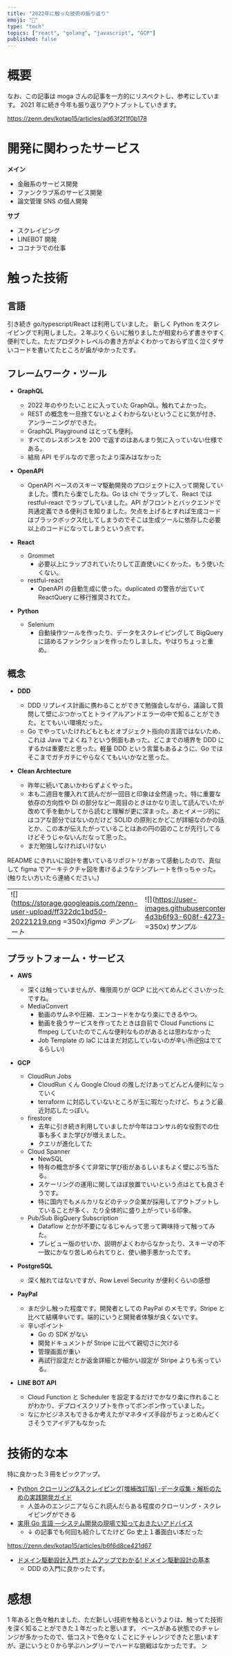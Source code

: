 ```yaml
---
title: "2022年に触った技術の振り返り"
emoji: "🐙"
type: "tech"
topics: ["react", "golang", "javascript", "GCP"]
published: false
---
```


# 概要

なお、この記事は moga さんの記事を一方的にリスペクトし、参考にしています。
2021 年に続き今年も振り返りアウトプットしていきます。

https://zenn.dev/kotap15/articles/ad63f2f1f0b178

# 開発に関わったサービス

**メイン**

- 金融系のサービス開発
- ファンクラブ系のサービス開発
- 論文管理 SNS の個人開発

**サブ**

- スクレイピング
- LINEBOT 開発
- ココナラでの仕事

# 触った技術

## 言語

引き続き go/typescript/React は利用していました。
新しく Python をスクレイピングで利用しました。２年ぶりくらいに触りましたが相変わらず書きやすく便利でした。ただプロダクトレベルの書き方がよくわかっておらず泣く泣くダサいコードを書いてたところが歯がゆかったです。

## フレームワーク・ツール

- **GraphQL**

  - 2022 年のやりたいことに入っていた GraphQL。触れてよかった。
  - REST の概念を一旦捨てないとよくわからないということに気が付き、アンラーニングができた。
  - GraphQL Playground はとっても便利。
  - すべてのレスポンスを 200 で返すのはあんまり気に入っていない仕様である。
  - 結局 API モデルなので思ったより深みはなかった

- **OpenAPI**

  - OpenAPI ベースのスキーマ駆動開発のプロジェクトに入って開発していました。慣れたら楽でしたね。Go は chi でラップして、React では restful-react でラップしていました。API がフロントとバックエンドで共通定義できる便利さを知りました。欠点を上げるとすれば生成コードはブラックボックス化してしまうのでそこは生成ツールに依存した必要以上のコードになってしまうという点です。

- **React**

  - Grommet
    - 必要以上にラップされていたりして正直使いにくかった。もう使いたくない。
  - restful-react
    - OpenAPI の自動生成に使った。duplicated の警告が出ていて ReactQuery に移行推奨されてた。

- **Python**
  - Selenium
    - 自動操作ツールを作ったり、データをスクレイピングして BigQuery に詰めるファンクションを作ったりしました。やはりちょっと重め。

## 概念

- **DDD**

  - DDD リプレイス計画に携わることができて勉強会しながら、議論して質問して壁にぶつかってとトライアルアンドエラーの中で知ることができた。とてもいい環境だった。
  - Go でやっていたけれどもともとオブジェクト指向の言語ではないため、これは Java でよくね？という側面もあった。どこまでの境界を DDD にするかは重要だと思った。軽量 DDD という言葉もあるように、Go ではそこまでガチガチにやらなくてもいいかなと思った。

- **Clean Archtecture**
  - 昨年に続いてあいかわらずよくやった。
  - 本も二週目を腰入れて読んだが一回目と印象は全然違った。特に重要な依存の方向性や DI の部分など一周目のときはかなり流して読んでいたが改めて手を動かしてから読むと理解が更に深まった。あとイメージ的にはコアな部分ではないのだけど SOLID の原則とかどこが詳細なのかの話とか、この本が伝えたがっていることはあの円の図のことが先行してるけどそうじゃないんだなって思った。
  - まだ勉強しなければいけない

README にきれいに設計を書いているリポジトリがあって感動したので、真似して figma でアーキテクチャ図を書けるようなテンプレートを作っちゃった。(触りたい方いたら連絡ください。)

|                                                                                                          |                                                                                                                           |
| -------------------------------------------------------------------------------------------------------- | ------------------------------------------------------------------------------------------------------------------------- |
| ![](https://storage.googleapis.com/zenn-user-upload/ff322dc1bd50-20221219.png =350x)_figma テンプレート_ | ![](https://user-images.githubusercontent.com/7589567/179364458-4d3b6f93-608f-4273-b793-e7227b05fe2d.png =350x)_サンプル_ |

## プラットフォーム・サービス

- **AWS**

  - 深くは触っていませんが、権限周りが GCP に比べてめんどくさいかったですね。
  - MediaConvert
    - 動画のサムネや圧縮、エンコードをかなり楽にできるやつ。
    - 動画を扱うサービスを作ってたときは自前で Cloud Functions に ffmpeg していたのでこんな便利なものがあるとは思わなかった
    - Job Template の IaC にはまだ対応していないのが辛い所([PR]()はでてるらしい)

- **GCP**

  - CloudRun Jobs
    - CloudRun くん Google Cloud の推しだけあってどんどん便利になっていく
    - terraform に対応していないところが玉に瑕だったけど、ちょうど最近対応したっぽい。
  - firestore
    - 去年に引き続き利用していましたが今年はコンサル的な役割での仕事も多くまた学びが増えました。
    - クエリが進化してた
  - Cloud Spanner
    - NewSQL
    - 特有の概念が多くて非常に学び街があるしいまもよく壁にぶち当たる。
    - スケーリングの運用に関してほぼ放置でいいという点はとても良さそうです。
    - 特に国内でもメルカリなどのテック企業が採用してアウトプットしていることが多く、たり全体的に盛り上がっている印象。
  - Pub/Sub BigQuery Subscription
    - Dataflow とかが不要になるじゃんって思って興味持って触ってみた。
    - プレビュー版のせいか、説明がよくわからなかったり、スキーマの不一致にかなり苦しめられてりと、使い勝手悪かったです。

- **PostgreSQL**

  - 深く触れてはないですが、Row Level Security が便利くらいの感想

- **PayPal**

  - まだ少し触った程度です。開発者としての PayPal のメモです。Stripe と比べて結構辛いです。端的にいうと開発者体験が良くないです。
  - 辛いポイント
    - Go の SDK がない
    - 開発ドキュメントが Stripe に比べて親切さに欠ける
    - 管理画面が重い
    - 再試行設定だとか返金詳細とか細かい設定が Stripe よりも劣っている。

- **LINE BOT API**
  - Cloud Function と Scheduler を設定するだけでかなり楽に作れることがわかり、デプロイスクリプトを作ってポンポン作っていました。
  - なにかビジネスもできるか考えたがマネタイズ手段がちょっとめんどくさそうでアイデアもなかった

# 技術的な本

特に良かった３冊をピックアップ。

- [Python クローリング&スクレイピング[増補改訂版] -データ収集・解析のための実践開発ガイド](https://amzn.to/3W7AQAh)
  - 人並みのエンジニアならこれ読んだらある程度のクローリング・スクレイピングができる
- [実用 Go 言語 ―システム開発の現場で知っておきたいアドバイス](https://amzn.to/3G3qFHv)
  - ↓ の記事でも何回も紹介してたけど Go 史上１番面白い本だった

https://zenn.dev/kotap15/articles/b6f6d8ce421d67

- [ドメイン駆動設計入門 ボトムアップでわかる! ドメイン駆動設計の基本](https://amzn.to/3PEQTTV)
  - DDD の入門に良かったです。

# 感想

1 年あると色々触れました、ただ新しい技術を触るというよりは、触ってた技術を深く知ることができた１年だったと思います。
ベースがある状態でのチャレンジが多かったので、低コストで色々なｌことにチャレンジできたと思いますが、逆にいうと０から学ぶハングリーでハードな挑戦はなかったです。
ン
